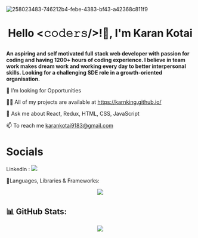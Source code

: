 ![258023483-746212b4-febe-4383-bf43-a42368c811f9](https://github.com/karnking/karnking/assets/68837552/4ff069dd-5c5c-4a58-98de-5207fd6c235e)

# **<p align="center">Hello <𝚌𝚘𝚍𝚎𝚛𝚜/>!👋, I'm Karan Kotai</p>**
**An aspiring and self motivated full stack web developer with passion for coding and having 1200+ hours of coding experience. I believe in team work makes dream work and working every day to better interpersonal skills. Looking for a challenging SDE role in a growth-oriented organisation.**

🌱 I’m looking for Opportunities

👨‍💻 All of my projects are available at https://karnking.github.io/

💬 Ask me about React, Redux, HTML, CSS, JavaScript

📫 To reach me karankotai9183@gmail.com

# Socials 
Linkedin : <a href="https://www.linkedin.com/in/karan-kotai-1a79a9270"><img src="https://img.shields.io/badge/LinkedIn-0077B5?style=for-the-badge&logo=linkedin&logoColor=white" /></a>

🧩Languages, Libraries & Frameworks:
<p align="center">
  <a href="https://skillicons.dev">
    <img src="https://skillicons.dev/icons?i=react,js,html,css,redux,nextjs,typescript,tailwind,python,java,mysql,git" />
  </a>
</p>

## 📊 **GitHub Stats**:
<p align="center">
  <a href="https://git.io/streak-stats"><img src="https://streak-stats.demolab.com?user=karnking&theme=highcontrast&hide_border=true"/></a>
</p>

